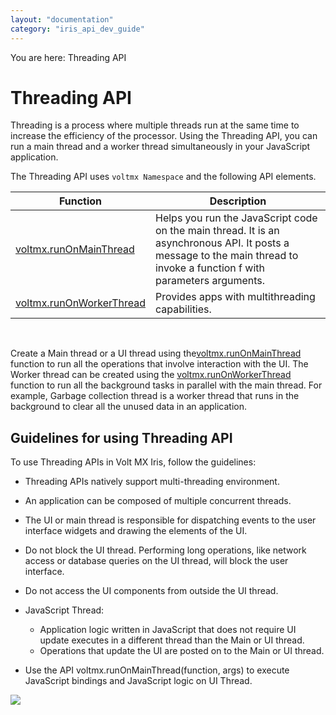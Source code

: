 ```yaml
---
layout: "documentation"
category: "iris_api_dev_guide"
---
```

                            

You are here: Threading API

Threading API
=============

Threading is a process where multiple threads run at the same time to increase the efficiency of the processor. Using the Threading API, you can run a main thread and a worker thread simultaneously in your JavaScript application.

The Threading API uses `voltmx Namespace` and the following API elements.

  
| Function | Description |
| --- | --- |
| [voltmx.runOnMainThread](voltmx_functions_threadingapis.html#volt-mx-runonmainthread) | Helps you run the JavaScript code on the main thread. It is an asynchronous API. It posts a message to the main thread to invoke a function f with parameters arguments. |
| [voltmx.runOnWorkerThread](voltmx_functions_threadingapis.html#volt-mx-runonworkerthread) | Provides apps with multithreading capabilities. |

 

Create a Main thread or a UI thread using the[voltmx.runOnMainThread](voltmx_functions_threadingapis.html#volt-mx-runonmainthread) function to run all the operations that involve interaction with the UI. The Worker thread can be created using the [voltmx.runOnWorkerThread](voltmx_functions_threadingapis.html#volt-mx-runonworkerthread) function to run all the background tasks in parallel with the main thread. For example, Garbage collection thread is a worker thread that runs in the background to clear all the unused data in an application.

Guidelines for using Threading API
----------------------------------

To use Threading APIs in Volt MX Iris, follow the guidelines:

*   Threading APIs natively support multi-threading environment.
*   An application can be composed of multiple concurrent threads.
*   The UI or main thread is responsible for dispatching events to the user interface widgets and drawing the elements of the UI.
*   Do not block the UI thread. Performing long operations, like network access or database queries on the UI thread, will block the user interface.
*   Do not access the UI components from outside the UI thread. 
*   JavaScript Thread:
    
    *   Application logic written in JavaScript that does not require UI update executes in a different thread than the Main or UI thread.
    *   Operations that update the UI are posted on to the Main or UI thread.
*   Use the API voltmx.runOnMainThread(function, args) to execute JavaScript bindings and JavaScript logic on UI Thread.

![](resources/prettify/onload.png)
